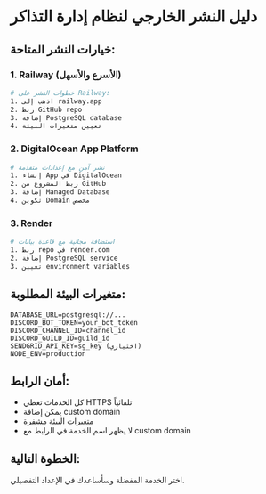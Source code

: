 # دليل النشر الخارجي لنظام إدارة التذاكر

## خيارات النشر المتاحة:

### 1. Railway (الأسرع والأسهل)
```bash
# خطوات النشر على Railway:
1. اذهب إلى railway.app
2. ربط GitHub repo
3. إضافة PostgreSQL database
4. تعيين متغيرات البيئة
```

### 2. DigitalOcean App Platform
```bash
# نشر آمن مع إعدادات متقدمة
1. إنشاء App في DigitalOcean
2. ربط المشروع من GitHub
3. إضافة Managed Database
4. تكوين Domain مخصص
```

### 3. Render
```bash
# استضافة مجانية مع قاعدة بيانات
1. ربط repo في render.com
2. إضافة PostgreSQL service
3. تعيين environment variables
```

## متغيرات البيئة المطلوبة:
```
DATABASE_URL=postgresql://...
DISCORD_BOT_TOKEN=your_bot_token
DISCORD_CHANNEL_ID=channel_id
DISCORD_GUILD_ID=guild_id
SENDGRID_API_KEY=sg_key (اختياري)
NODE_ENV=production
```

## أمان الرابط:
- كل الخدمات تعطي HTTPS تلقائياً
- يمكن إضافة custom domain
- متغيرات البيئة مشفرة
- لا يظهر اسم الخدمة في الرابط مع custom domain

## الخطوة التالية:
اختر الخدمة المفضلة وسأساعدك في الإعداد التفصيلي.